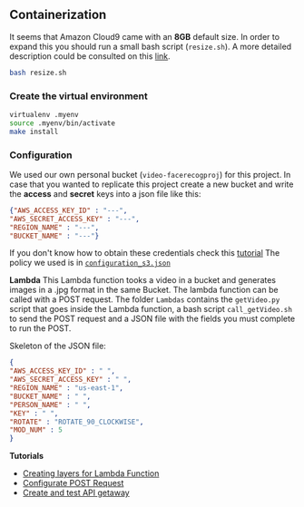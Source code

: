 

## Containerization 

It seems that Amazon Cloud9 came with an **8GB** default size.
In order to expand this you should run a small bash script (`resize.sh`).
A more detailed description could be consulted on this [link](https://docs.aws.amazon.com/cloud9/latest/user-guide/move-environment.html).

```bash
bash resize.sh
```

### Create the virtual environment
```bash
virtualenv .myenv
source .myenv/bin/activate
make install
```

### Configuration

We  used our own personal bucket (`video-facerecogproj`) for this project. 
In case that you wanted to replicate this project create a new bucket and write the **access** and **secret** keys into a json file like this:
```json
{"AWS_ACCESS_KEY_ID" : "---",
"AWS_SECRET_ACCESS_KEY" : "---",
"REGION_NAME" : "---",
"BUCKET_NAME" : "---"}
```
If you don't know how to obtain these credentials check this [tutorial](https://preventdirectaccess.com/docs/amazon-s3-quick-start-guide/)
The policy we used is in [`configuration_s3.json`](https://raw.githubusercontent.com/joaquinmenendez/Facial_Recognition_Pipeline/master/multimedia/configuration_s3.json?token=AKLBVDXAUB7C5CAKASBDOEC6VD47Q)

**Lambda**
This Lambda function tooks a video in a bucket and generates images in a .jpg format in the same Bucket.
The lambda function can be called with a POST request.
The folder `Lambdas` contains the `getVideo.py` script that goes inside the Lambda function,
a bash script `call_getVideo.sh` to send the POST request and a JSON file with the fields you must complete to run the POST.

Skeleton of the JSON file: 
```json
{
"AWS_ACCESS_KEY_ID" : " ",
"AWS_SECRET_ACCESS_KEY" : " ",
"REGION_NAME" : "us-east-1",
"BUCKET_NAME" : " ",
"PERSON_NAME" : " ",
"KEY" : " ",
"ROTATE" : "ROTATE_90_CLOCKWISE",
"MOD_NUM" : 5 
}
```


**Tutorials**
- [Creating layers for Lambda Function](https://medium.com/@avijitsarkar123/how-lambda-layer-reduced-my-deployment-package-size-b571ebff79f1)<br>
- [Configurate POST Request](https://docs.aws.amazon.com/apigateway/latest/developerguide/integrating-api-with-aws-services-lambda.html#api-as-lambda-proxy-expose-post-method-with-json-body-to-call-lambda-function)<br>
- [Create and test API getaway](https://docs.aws.amazon.com/apigateway/latest/developerguide/api-gateway-create-api-as-simple-proxy-for-lambda.html#api-gateway-create-api-as-simple-proxy-for-lambda-test) <br>
